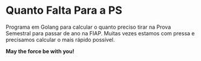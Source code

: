 # Quanto Falta Para a PS
Programa em Golang para calcular o quanto preciso tirar na Prova Semestral para passar de ano na FIAP.
Muitas vezes estamos com pressa e precisamos calcular o mais rápido possível.

**May the force be with you!**
